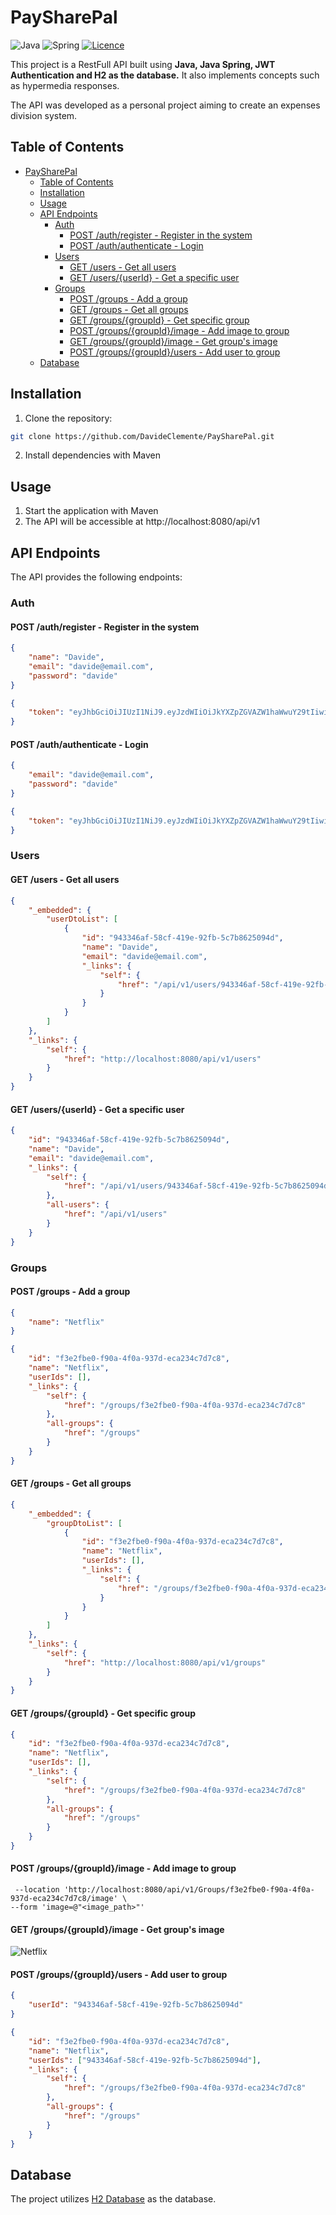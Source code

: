 # PaySharePal

![Java](https://img.shields.io/badge/java-%23ED8B00.svg?style=for-the-badge&logo=openjdk&logoColor=white)
![Spring](https://img.shields.io/badge/Spring-6DB33F?style=for-the-badge&logo=spring&logoColor=white)
[![Licence](https://img.shields.io/github/license/Ileriayo/markdown-badges?style=for-the-badge)](./LICENSE)

This project is a RestFull API built using **Java, Java Spring, JWT Authentication and H2 as the database.** It also implements concepts such as hypermedia responses.

The API was developed as a personal project aiming to create an expenses division system.

## Table of Contents

-   [PaySharePal](#paysharepal)
    -   [Table of Contents](#table-of-contents)
    -   [Installation](#installation)
    -   [Usage](#usage)
    -   [API Endpoints](#api-endpoints)
        -   [Auth](#auth)
            -   [POST /auth/register - Register in the system](#post-authregister---register-in-the-system)
            -   [POST /auth/authenticate - Login](#post-authauthenticate---login)
        -   [Users](#users)
            -   [GET /users - Get all users](#get-users---get-all-users)
            -   [GET /users/{userId} - Get a specific user](#get-usersuserid---get-a-specific-user)
        -   [Groups](#groups)
            -   [POST /groups - Add a group](#post-groups---add-a-group)
            -   [GET /groups - Get all groups](#get-groups---get-all-groups)
            -   [GET /groups/{groupId} - Get specific group](#get-groupsgroupid---get-specific-group)
            -   [POST /groups/{groupId}/image - Add image to group](#post-groupsgroupidimage---add-image-to-group)
            -   [GET /groups/{groupId}/image - Get group's image](#get-groupsgroupidimage---get-groups-image)
            -   [POST /groups/{groupId}/users - Add user to group](#post-groupsgroupidusers---add-user-to-group)
    -   [Database](#database)

## Installation

1. Clone the repository:

```bash
git clone https://github.com/DavideClemente/PaySharePal.git
```

2. Install dependencies with Maven

## Usage

1. Start the application with Maven
2. The API will be accessible at http://localhost:8080/api/v1

## API Endpoints

The API provides the following endpoints:

### Auth

#### POST /auth/register - Register in the system

```json
{
    "name": "Davide",
    "email": "davide@email.com",
    "password": "davide"
}
```

```json
{
    "token": "eyJhbGciOiJIUzI1NiJ9.eyJzdWIiOiJkYXZpZGVAZW1haWwuY29tIiwiaWF0IjoxNzA3NTI1NTI1LCJleHAiOjE3MDc2MTE5MjV9.hTQKMxmzrVDL11tEZ5bR3Sr89RbZqQmWbGe1NT3DnJ4"
}
```

#### POST /auth/authenticate - Login

```json
{
    "email": "davide@email.com",
    "password": "davide"
}
```

```json
{
    "token": "eyJhbGciOiJIUzI1NiJ9.eyJzdWIiOiJkYXZpZGVAZW1haWwuY29tIiwiaWF0IjoxNzA3NTI1OTI4LCJleHAiOjE3MDc2MTIzMjh9.l_PrHu1L8bp7aTJQGJMCEk2c4FUngIoYuteqzEYAZGs"
}
```

### Users

#### GET /users - Get all users

```json
{
    "_embedded": {
        "userDtoList": [
            {
                "id": "943346af-58cf-419e-92fb-5c7b8625094d",
                "name": "Davide",
                "email": "davide@email.com",
                "_links": {
                    "self": {
                        "href": "/api/v1/users/943346af-58cf-419e-92fb-5c7b8625094d"
                    }
                }
            }
        ]
    },
    "_links": {
        "self": {
            "href": "http://localhost:8080/api/v1/users"
        }
    }
}
```

#### GET /users/{userId} - Get a specific user

```json
{
    "id": "943346af-58cf-419e-92fb-5c7b8625094d",
    "name": "Davide",
    "email": "davide@email.com",
    "_links": {
        "self": {
            "href": "/api/v1/users/943346af-58cf-419e-92fb-5c7b8625094d"
        },
        "all-users": {
            "href": "/api/v1/users"
        }
    }
}
```

### Groups

#### POST /groups - Add a group

```json
{
    "name": "Netflix"
}
```

```json
{
    "id": "f3e2fbe0-f90a-4f0a-937d-eca234c7d7c8",
    "name": "Netflix",
    "userIds": [],
    "_links": {
        "self": {
            "href": "/groups/f3e2fbe0-f90a-4f0a-937d-eca234c7d7c8"
        },
        "all-groups": {
            "href": "/groups"
        }
    }
}
```

#### GET /groups - Get all groups

```json
{
    "_embedded": {
        "groupDtoList": [
            {
                "id": "f3e2fbe0-f90a-4f0a-937d-eca234c7d7c8",
                "name": "Netflix",
                "userIds": [],
                "_links": {
                    "self": {
                        "href": "/groups/f3e2fbe0-f90a-4f0a-937d-eca234c7d7c8"
                    }
                }
            }
        ]
    },
    "_links": {
        "self": {
            "href": "http://localhost:8080/api/v1/groups"
        }
    }
}
```

#### GET /groups/{groupId} - Get specific group

```json
{
    "id": "f3e2fbe0-f90a-4f0a-937d-eca234c7d7c8",
    "name": "Netflix",
    "userIds": [],
    "_links": {
        "self": {
            "href": "/groups/f3e2fbe0-f90a-4f0a-937d-eca234c7d7c8"
        },
        "all-groups": {
            "href": "/groups"
        }
    }
}
```

#### POST /groups/{groupId}/image - Add image to group

```batch
 --location 'http://localhost:8080/api/v1/Groups/f3e2fbe0-f90a-4f0a-937d-eca234c7d7c8/image' \
--form 'image=@"<image_path>"'
```

#### GET /groups/{groupId}/image - Get group's image

![Netflix](assets\netflix.png)

#### POST /groups/{groupId}/users - Add user to group

```json
{
    "userId": "943346af-58cf-419e-92fb-5c7b8625094d"
}
```

```json
{
    "id": "f3e2fbe0-f90a-4f0a-937d-eca234c7d7c8",
    "name": "Netflix",
    "userIds": ["943346af-58cf-419e-92fb-5c7b8625094d"],
    "_links": {
        "self": {
            "href": "/groups/f3e2fbe0-f90a-4f0a-937d-eca234c7d7c8"
        },
        "all-groups": {
            "href": "/groups"
        }
    }
}
```

## Database

The project utilizes [H2 Database](https://www.h2database.com/html/tutorial.html) as the database.
